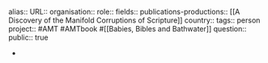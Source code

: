 alias::
URL::
organisation::
role::
fields::
publications-productions:: [[A Discovery of the Manifold Corruptions of Scripture]]
country:: 
tags:: person
project:: #AMT #AMTbook #[[Babies, Bibles and Bathwater]] 
question::
public:: true

-